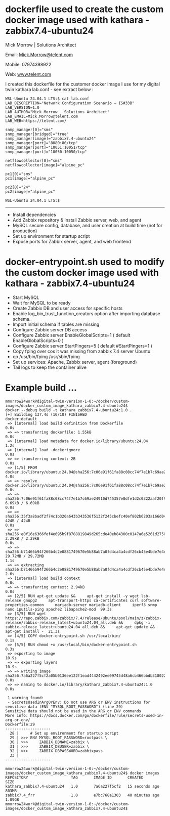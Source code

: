 # dockerfile used to create the custom docker image used with kathara - zabbix7.4-ubuntu24

Mick Morrow  | Solutions Architect

Email: Mick.Morrow@telent.com

Mobile: 07974398922

Web: www.telent.com


I created this dockerfile for the customer docker image I use for my digital twin kathara lab.conf - see extract below :

```
WSL-Ubuntu 24.04.1 LTS:$ cat lab.conf
LAB_DESCRIPTION="Network Configuration Scenario – IS#33B"
LAB_VERSION=1.0
LAB_AUTHOR="Mick Morrow _ Solutions Architect"
LAB_EMAIL=Mick.Morrow@telent.com
LAB_WEB=https://telent.com/

snmp_manager[0]="sms"
snmp_manager[bridged]="true"
snmp_manager[image]="zabbix7.4-ubuntu24"
snmp_manager[port]="8080:80/tcp"
snmp_manager[port]="10051:10051/tcp"
snmp_manager[port]="10050:10050/tcp"

netflowcollector[0]="sms"
netflowcollector[image]="alpine_pc"

pc1[0]="sms"
pc1[image]="alpine_pc"

pc2[0]="24"
pc2[image]="alpine_pc"

WSL-Ubuntu 24.04.1 LTS:$
```

***

* Install dependencies
* Add Zabbix repository & install Zabbix server, web, and agent
* MySQL secure config, database, and user creation at build time (not for production)
* Set up environment for startup script
* Expose ports for Zabbix server, agent, and web frontend

# docker-entrypoint.sh used to modify the custom docker image used with kathara - zabbix7.4-ubuntu24

* Start MySQL
* Wait for MySQL to be ready
* Create Zabbix DB and user access for specific hosts
* Enable log_bin_trust_function_creators option after importing database schema.
* Import initial schema if tables are missing
* Configure Zabbix server DB access
* Configure Zabbix server EnableGlobalScripts=1 ( default EnableGlobalScripts=0 ) 
* Configure Zabbix server StartPingers=5 ( default #StartPingers=1 ) 
* Copy fping over cos it was missing from zabbix 7.4 server Ubuntu
* cp /usr/bin/fping /usr/sbin/fping
* Set up services: Apache, Zabbix server, agent (foreground)
* Tail logs to keep the container alive

# Example build ...

```
mmorrow24work@digital-twin-version-1-0:~/docker/custom-images/docker_custom_image_kathara_zabbix7.4-ubuntu24$
docker --debug build -t kathara_zabbix7.4-ubuntu24:1.0 . 
[+] Building 137.4s (10/10) FINISHED                                                                                                                                                                                                      docker:default
 => [internal] load build definition from Dockerfile                                                                                                                                                                                                0.0s
 => => transferring dockerfile: 1.55kB                                                                                                                                                                                                              0.0s
 => [internal] load metadata for docker.io/library/ubuntu:24.04                                                                                                                                                                                     1.2s
 => [internal] load .dockerignore                                                                                                                                                                                                                   0.0s
 => => transferring context: 2B                                                                                                                                                                                                                     0.0s
 => [1/5] FROM docker.io/library/ubuntu:24.04@sha256:7c06e91f61fa88c08cc74f7e1b7c69ae24910d745357e0dfe1d2c0322aaf20f9                                                                                                                               4.0s
 => => resolve docker.io/library/ubuntu:24.04@sha256:7c06e91f61fa88c08cc74f7e1b7c69ae24910d745357e0dfe1d2c0322aaf20f9                                                                                                                               0.0s
 => => sha256:7c06e91f61fa88c08cc74f7e1b7c69ae24910d745357e0dfe1d2c0322aaf20f9 6.69kB / 6.69kB                                                                                                                                                      0.0s
 => => sha256:35f3a8badf2f74c1b320a643b343536f5132f245cbefc40ef802b6203a166d04 424B / 424B                                                                                                                                                          0.0s
 => => sha256:e0f16e6366fef4e695b9f8788819849d265cde40eb84300c0147a6e5261d2750 2.29kB / 2.29kB                                                                                                                                                      0.0s
 => => sha256:b71466b94f266b4c2e0881749670e5b88ab7a0fd4ca4a4cdf26cb45e4bde7e4e 29.72MB / 29.72MB                                                                                                                                                    1.1s
 => => extracting sha256:b71466b94f266b4c2e0881749670e5b88ab7a0fd4ca4a4cdf26cb45e4bde7e4e                                                                                                                                                           2.6s
 => [internal] load build context                                                                                                                                                                                                                   0.0s
 => => transferring context: 2.94kB                                                                                                                                                                                                                 0.0s
 => [2/5] RUN apt-get update &&     apt-get install -y wget lsb-release gnupg2     apt-transport-https ca-certificates curl software-properties-common     mariadb-server mariadb-client     iperf3 snmp nano iputils-ping apache2 libapache2-mod  99.3s
 => [3/5] RUN wget https://repo.zabbix.com/zabbix/7.4/release/ubuntu/pool/main/z/zabbix-release/zabbix-release_latest+ubuntu24.04_all.deb &&     dpkg -i zabbix-release_latest+ubuntu24.04_all.deb &&     apt-get update &&     apt-get install -  21.3s 
 => [4/5] COPY docker-entrypoint.sh /usr/local/bin/                                                                                                                                                                                                 0.1s 
 => [5/5] RUN chmod +x /usr/local/bin/docker-entrypoint.sh                                                                                                                                                                                          0.3s 
 => exporting to image                                                                                                                                                                                                                             10.9s 
 => => exporting layers                                                                                                                                                                                                                            10.9s 
 => => writing image sha256:7a6a227f5cf2a05b0136ee122f1ead4442492ee09745d48a6cb466bbdb318022                                                                                                                                                        0.0s 
 => => naming to docker.io/library/kathara_zabbix7.4-ubuntu24:1.0                                                                                                                                                                                   0.0s 

 1 warning found:
 - SecretsUsedInArgOrEnv: Do not use ARG or ENV instructions for sensitive data (ENV "MYSQL_ROOT_PASSWORD") (line 29)
Sensitive data should not be used in the ARG or ENV commands
More info: https://docs.docker.com/go/dockerfile/rule/secrets-used-in-arg-or-env/
Dockerfile:29
--------------------
  28 |     # Set up environment for startup script
  29 | >>> ENV MYSQL_ROOT_PASSWORD=rootpass \
  30 | >>>     ZABBIX_DBNAME=zabbix \
  31 | >>>     ZABBIX_DBUSER=zabbix \
  32 | >>>     ZABBIX_DBPASSWORD=zabbixpass
  33 |     
--------------------

mmorrow24work@digital-twin-version-1-0:~/docker/custom-images/docker_custom_image_kathara_zabbix7.4-ubuntu24$ docker images
REPOSITORY                   TAG       IMAGE ID       CREATED          SIZE
kathara_zabbix7.4-ubuntu24   1.0       7a6a227f5cf2   15 seconds ago   803MB
zabbix7.4_frr                1.0       e7bc768a1303   40 minutes ago   1.09GB
mmorrow24work@digital-twin-version-1-0:~/docker/custom-images/docker_custom_image_kathara_zabbix7.4-ubuntu24$
```


```
